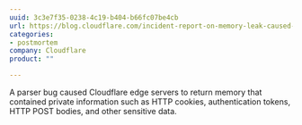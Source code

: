 ```yaml
---
uuid: 3c3e7f35-0238-4c19-b404-b66fc07be4cb
url: https://blog.cloudflare.com/incident-report-on-memory-leak-caused-by-cloudflare-parser-bug/
categories:
- postmortem
company: Cloudflare
product: ""

---
```


A parser bug caused Cloudflare edge servers to return memory that contained private information such as HTTP cookies, authentication tokens, HTTP POST bodies, and other sensitive data.
